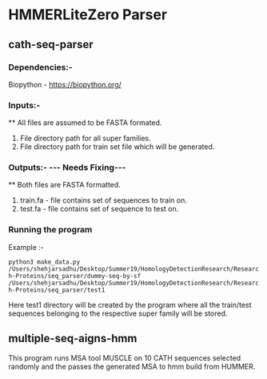 # HMMERLiteZero Parser
## cath-seq-parser
### Dependencies:- 

  Biopython - https://biopython.org/

### Inputs:-

** All files are assumed to be FASTA formated.

  1. File directory path for all super families.
  2. File directory path for train set file which will be generated.

### Outputs:- --- Needs Fixing---
  ** Both files are FASTA formatted.
  
  1. train.fa - file contains set of sequences to train on.
  2. test.fa - file contains set of sequence to test on.
### Running the program

Example :- 

```python3 make_data.py /Users/shehjarsadhu/Desktop/Summer19/HomologyDetectionResearch/Research-Proteins/seq_parser/dummy-seq-by-sf /Users/shehjarsadhu/Desktop/Summer19/HomologyDetectionResearch/Research-Proteins/seq_parser/test1```

Here test1 directory will be created by the program where all the train/test sequences belonging to the respective super family will be stored. 

## multiple-seq-aigns-hmm

This program runs MSA tool MUSCLE  on 10 CATH sequences selected randomly and the passes the generated MSA to hmm build from HUMMER. 

